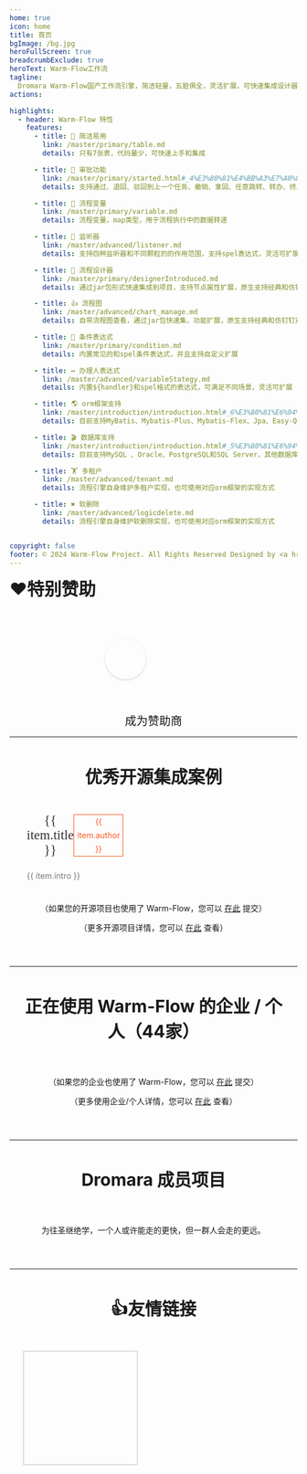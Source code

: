 ```yaml
---
home: true
icon: home
title: 首页
bgImage: /bg.jpg
heroFullScreen: true
breadcrumbExclude: true
heroText: Warm-Flow工作流
tagline:
  Dromara Warm-Flow国产工作流引擎，简洁轻量，五脏俱全，灵活扩展，可快速集成设计器，原生支持经典和仿钉钉双模式!
actions:

highlights:
  - header: Warm-Flow 特性
    features:
      - title: 🔅 简洁易用
        link: /master/primary/table.md
        details: 只有7张表，代码量少，可快速上手和集成

      - title: 🤏 审批功能
        link: /master/primary/started.html#_4%E3%80%81%E4%BB%A3%E7%A0%81%E7%A4%BA%E4%BE%8B
        details: 支持通过、退回、驳回到上一个任务、撤销、拿回、任意跳转、转办、终止、会签、票签、委派和加减签、互斥和并行网关

      - title: 🎐 流程变量
        link: /master/primary/variable.md
        details: 流程变量，map类型，用于流程执行中的数据转递

      - title: 🦻 监听器
        link: /master/advanced/listener.md
        details: 支持四种监听器和不同颗粒的的作用范围，支持spel表达式，灵活可扩展，参数传递，动态权限

      - title: 💯 流程设计器
        link: /master/primary/designerIntroduced.md
        details: 通过jar包形式快速集成到项目，支持节点属性扩展，原生支持经典和仿钉钉双模式

      - title: 👍 流程图
        link: /master/advanced/chart_manage.md
        details: 自带流程图查看，通过jar包快速集，功能扩展，原生支持经典和仿钉钉双模式

      - title: 🔦 条件表达式
        link: /master/primary/condition.md
        details: 内置常见的和spel条件表达式，并且支持自定义扩展

      - title: ↔️ 办理人表达式
        link: /master/advanced/variableStategy.md
        details: 内置${handler}和spel格式的表达式，可满足不同场景，灵活可扩展

      - title: 🌎 orm框架支持
        link: /master/introduction/introduction.html#_6%E3%80%81%E6%94%AF%E6%8C%81orm%E6%A1%86%E6%9E%B6%E7%B1%BB%E5%9E%8B
        details: 目前支持MyBatis、Mybatis-Plus、Mybatis-Flex、Jpa、Easy-Query和BeetlSql，后续会由社区提供其他支持，扩展方便

      - title: 🎬 数据库支持
        link: /master/introduction/introduction.html#_5%E3%80%81%E6%94%AF%E6%8C%81%E6%95%B0%E6%8D%AE%E5%BA%93%E7%B1%BB%E5%9E%8B
        details: 目前支持MySQL 、Oracle、PostgreSQL和SQL Server，其他数据库只需要转换表结构，使用兼容性强的orm框架即可

      - title: 🏋 多租户
        link: /master/advanced/tenant.md
        details: 流程引擎自身维护多租户实现，也可使用对应orm框架的实现方式

      - title: ✖️ 软删除
        link: /master/advanced/logicdelete.md
        details: 流程引擎自身维护软删除实现，也可使用对应orm框架的实现方式


copyright: false
footer: © 2024 Warm-Flow Project. All Rights Reserved Designed by <a href="https://gitee.com/min290">xiaohua</a> Member of <a href="https://dromara.org.cn/">Dromara</a> <br><a href="https://beian.miit.gov.cn/">赣ICP备2021008655号-3</a>
---
```


  <div class="sponsorList">
    <strong style="font-size: 30px;">❤️特别赞助</strong><br><br><br>
    <div class="cardList">
      <div 
        class="cardItem"
        :style="`background-color: ${item.bgColor}`"
        v-for="item in sponsorshis" 
        :key="item.href"
      >
	    <a :href="item.href" target="_blank" style="text-decoration: none; color: white; " >
          <div class="flex-hv">
            <div class="cardImg" :style="`background-image: url(${item.src});`" alt="项目示例图片"></div>
            <div style="text-align: center">
              <span  style="font-size: 18px;">{{ item.title }}</span>
              <p style="font-size: 15px; color: white; text-align: center;">{{ item.description }}</p>
            </div>
          </div>
        </a> 
      </div>
    </div>
    <div style="height: 10px; clear: both;"></div>
    <p style="text-align: center;">
    	<el-button type="danger" plain round style="width: 200px; height: 50px; font-size: 20px">️成为赞助商</el-button>
    </p>
  </div>

---

<div class="com-box-f">
    <br><strong style="font-size: 30px;">优秀开源集成案例</strong><br><br><br>
    <div style="display: flex; gap: 20px; flex-wrap: wrap;">
        <el-card style="max-width: 33%; flex: 1 1 calc(33% - 20px); padding: 0px;" shadow="hover"
          v-for="item in kyProjectList" :key="item.href">
          <el-image style="width: 100%;height: 190px;cursor: pointer" :src="item.src"></el-image>
          <div class="s-case-h3">
            <span class="s-case-title link-style" style="font-size: 23px; font-weight: 500;" @click="openLink(item.href)">{{ item.title }}</span>
            <span class="s-author"> {{ item.author }} </span>
          </div>
          <div>
			<p class="s-case-intro">{{ item.intro }}</p>
		  </div>
        </el-card>
    </div>
    <div style="height: 10px; clear: both;"></div>
    <p>
    	（如果您的开源项目也使用了 Warm-Flow，您可以 <a href="https://gitee.com/dromara/warm-flow/issues/IBB37F" target="_blank">在此</a> 提交）
    </p>
    <p>
    	（更多开源项目详情，您可以 <a href="/master/introduction/projectexample.html">在此</a> 查看）
    </p>
</div>

---
<div class="com-box-img flex1">
    <br><strong style="font-size: 30px;">正在使用 Warm-Flow 的企业 / 个人（44家）</strong><br><br><br>
    <div style="display: flex; flex-wrap: wrap;">
      <el-card shadow="hover" v-for="item in qyProjectList" :key="item.href">
        <a :href="item.href" target="_blank">
          <el-tooltip :content="item.title" placement="top" popper-class="imgTip">
            <img style="width: 100%" :title="item.title" :src="item.src">
          </el-tooltip>
        </a>
      </el-card>
    </div>
    <div style="height: 10px; clear: both;"></div>
    <p>
    	（如果您的企业也使用了 Warm-Flow，您可以 <a href="https://gitee.com/dromara/warm-flow/issues/I7Y57D" target="_blank">在此</a> 提交）
    </p>
    <p>
    	（更多使用企业/个人详情，您可以 <a href="/master/introduction/companyintegration.html">在此</a> 查看）
    </p>
</div>

---
<div class="com-box-img">
    <br><strong style="font-size: 30px;">Dromara 成员项目</strong><br><br><br>
    <div style="display: flex; flex-wrap: wrap;">
      <el-card shadow="hover" v-for="item in dromaraList" :key="item.href">
        <a :href="item.href" target="_blank">
          <el-tooltip :content="item.title" placement="top" popper-class="imgTip">
            <img style="width: 100%" :title="item.title" :src="item.src">
          </el-tooltip>
        </a>
      </el-card>
    </div>
    <div style="height: 10px; clear: both;"></div>
    <p>
    	为往圣继绝学，一个人或许能走的更快，但一群人会走的更远。
    </p>
</div>


---
<div style="padding: 1em 1em; padding-bottom: 30px; text-align: center;max-width: var(--content-width, 740px);margin: 0 auto;">
	<br><strong style="font-size: 30px;">👍友情链接</strong><br><br><br>
    <div class="links ">
            <a :href="item.href" target="_blank" v-for="item in projectList" :key="item.href">
              <img :src="item.src" :alt="item.alt" :title="item.title">
            </a>
    </div>
</div>

<script>

import { ref, onMounted } from 'vue'; 

export default {
  setup() {
    const projectList = ref([]);
    const qyProjectList = ref([]);
    const kyProjectList = ref([]);
    const dromaraList = ref([]);
    const sponsorshis = ref([]);

    const fetchData = async () => {

        qyProjectList.value = [
            { href: "https://www.xnqys.com", title: "青海青一色电子科技有限公司", src: "/webp/a72490b8_2218307.webp" },
            { href: "https://www.xzyccar.com/", title: "广州行者运车运输有限公司", src: "/webp/0c250492_2218307.webp" },
            { href: "https://www.xiangxiang.com/", title: "上海箱箱智能科技有限公司", src: "/webp/b83d8922_2218307.webp" },
            { href: "https://cloud.cdcbys.com", title: "成都易创科兴科技有限公司", src: "/webp/af2lb-2as3k.webp" },
            { href: "http://www.ytfs.top", title: "郑州樱桃服饰有限公司", src: "/webp/5a4dfca1_2218307.webp" },
            { href: "http://www.jslctech.com/", title: "北京金穗联创科技有限公司", src: "/webp/b91e7011_2218307.webp" },
            { href: "https://www.bankoffs.com.cn/", title: "抚顺银行", src: "/webp/b3e2d2aa_2218307.webp" },
            { href: "http://www.smartby.cn/", title: "北京白杨医疗科技有限公司", src: "/webp/91de6ed0_2218307.webp" },
            { href: "https://www.damanjinfu.com/", title: "湖南达漫电子商务有限公司", src: "/webp/25a5649871724e339cfdc5efe7696e59.webp" },
            { href: "https://www.kmbit.cn", title: "昆明倍特技术服务", src: "/webp/90c14a90_2218307.webp" },
            { href: "www.hxhorae.com.cn", title: "华夏好瑞（天津）科技有限公司", src: "/webp/54cdfdc0fcd3afd8f31c457803bcaa36.webp" },
            { href: "http://www.bjruike.com/", title: "北京瑞科科技", src: "/webp/49903c01_2218307.webp" },
            { href: "https://www.jrkjsoft.com/", title: "哈尔滨金睿科技有限公司", src: "/webp/42b11c67_2218307.webp" },
            { href: "https://www.sneb.com.cn/zhgj/index_2578.html", title: "中交武汉智行国际", src: "/webp/3e444f08_2218307.webp" },
            { href: "https://www.xly-net.com/login", title: "新理益智慧网络科技（重庆）有限公司", src: "/webp/b685e15c_2218307.webp" },
            { href: "https://www.ctcemti.com", title: "安徽数智建造研究院有限公司", src: "/webp/f5925815_2218307.webp" },
            { href: "http://www.3into1.cn", title: "杭州三之一智联科技有限公司", src: "/webp/05712913_2218307.webp" },
            { href: "https://ruyangkeji.com/", title: "郑州如阳科技有限公司", src: "/webp/f79703a0_2218307.webp" },
            { href: "https://www.runyoucloud.com", title: "山东融佑信息科技有限公司", src: "/webp/c9b9b908_2218307.webp" },
            { href: "http://www.aiwld.com.cn", title: "陕西物联达智能科技有限公司", src: "/webp/d538bd26_2218307.webp" },
            { href: "https://www.bjhccx.net/", title: "北京海诚创想信息技术有限公司", src: "/webp/b939d228_2218307.webp" },
            { href: "", title: "昆明世科计算机网络有限公司", src: "/webp/0207b2aa_2218307.webp" },
            { href: "", title: "湖北公众信息产业有限责任公司", src: "/webp/fdf305da_2218307.webp" },
            { href: "http://www.wenshengkeji.com/", title: "南京文盛科技有限公司", src: "/webp/d94c502d_2218307.webp" },
            // { href: "", title: "", src: "/logo.png" },
        ];

        kyProjectList.value = [
            { href: "https://gitee.com/min290/hh-vue", title: "hh-vue", src: "/warm-flow.png", author: "晓华/Zhen", intro: "官方集成案例：springboot2+vue2" },
            { href: "https://gitee.com/dromara/RuoYi-Vue-Plus", title: "RuoYi-Vue-Plus", src: "/webp/51f23421_2218307.webp", author: "疯狂的狮子Li", intro: "多租户后台管理系统 重写RuoYi-Vue所有功能 集成 Sa-Token、Mybatis-Plus、WarmFlow、SpringDoc、Hutool、OSS 定期同步" },
            { href: "https://gitee.com/dapppp/ruoyi-plus-vben5", title: "ruoyi-plus-vben5", src: "/webp/1dec0eeb_2218307.webp", author: "玲娜贝er", intro: "基于vben最新版本v5 & ant-design-vue 的 RuoYi-Vue-Plus 前端项目" },
            { href: "https://gitee.com/lframework/xingyun", title: "星云ERP", src: "/webp/ax942-2pk52.webp", author: "lframework", intro: "为中小企业提供开源免费、优质体验的进销存ERP系统，解决开店、管理、数据统计难等问题，实现业务线上化、透明化、简易化等目标" }, 
            { href: "https://gitee.com/xlsea/ruoyi-plus-soybean", title: "ruoyi-plus-soybean", src: "/webp/884d93f4_5601833.webp", author: "马铃薯头&Elio", intro: "基于Soybean Admin的现代化前端特性的RuoYi-Vue-Plus的前端项目，提供了完整的企业、多租户管理解决方案" }, 
            { href: "https://gitee.com/battcn/wemirr-platform", title: "WEMIRR-PLATFORM", src: "/webp/wemirr-platform.webp", author: "battcn", intro: "一款纯为爱发电的开源多租户、SAAS、系统，SpringCloud2024、Mysql、Mybatis-Plus、Spring Cloud Alibaba2023" }, 
            { href: "https://gitee.com/iyhk_0/smart-flow", title: "SmartFlow", src: "/webp/1c9ce726_2218307.webp", author: "lovefawn", intro: "SmartFlow 基于SmartAdmin、Warm-Flow和Ruoyi-Vue-Plus开源项目，实现了流程设计、流程实例、流程审批、流程监控等功能" }, 
            { href: "https://gitee.com/liangliyun/RuoYi-Cloud", title: "Ruoyi-Cloud", src: "/warm-flow.png", author: "梁小梁/Zhen", intro: "基于Ruoyi-Cloud集成的跑批系统：spring-cloud(nacos)+vue3" },
            { href: "https://gitee.com/qq75547276/seaflow", title: "seaflow", src: "/webp/ef07a979_2218307.webp", author: "seven", intro: "seaflow仿钉钉工作流平台，vue3、elementPlus，实现流程设计和审批功能" },
        ];
    
        projectList.value = [
            { href: "https://item.jd.com/13928958.html", src: "/yqlj/flowableHb.jpg", alt: "open-capacity-platform", title: "对flowable有兴趣的朋友可以购买贺波老师的书《深入flowable流程引擎》" },
            { href: "http://www.easy-query.com/easy-query-doc/", src: "/yqlj/easy-query.png", alt: "open-capacity-platform", title: "java下唯一一款同时支持强类型对象关系查询和强类型SQL语法查询的ORM,拥有对象模型筛选、隐式子查询、隐式join、显式子查询、显式join,支持Java/Kotlin" },
        ];
    
        dromaraList.value = [
            {title: "一个轻量级的分布式日志标记追踪神器，10分钟即可接入，自动对日志打标签完成微服务的链路追踪", href: "https://gitee.com/dromara/TLog", src: "/webp/tlog.webp"},
            {title: "轻量，快速，稳定，可编排的组件式流程引擎", href: "https://gitee.com/dromara/liteFlow", src: "/webp/liteflow.webp"},
            {title: "小而全的Java工具类库，使Java拥有函数式语言般的优雅，让Java语言也可以“甜甜的”。", href: "https://hutool.cn/", src: "/webp/hutool.webp"},
            {title: "一个轻量级 java 权限认证框架，让鉴权变得简单、优雅！", href: "https://sa-token.cc/", src: "/webp/sa-token.webp"},
            {title: "高性能一站式分布式事务解决方案。", href: "https://gitee.com/dromara/hmily", src: "/webp/hmily.webp"},
            {title: "强一致性分布式事务解决方案。", href: "https://gitee.com/dromara/Raincat", src: "/webp/raincat.webp"},
            {title: "可靠消息分布式事务解决方案。", href: "https://gitee.com/dromara/myth", src: "/webp/myth.webp"},
            {title: "一站式问题定位平台，以agent的方式无侵入接入应用，完整集成arthas功能模块，致力于应用级监控，帮助开发人员快速定位问题", href: "https://cubic.jiagoujishu.com/", src: "/webp/cubic.webp"},
            {title: "业界领先的身份管理和认证产品", href: "https://maxkey.top/", src: "/webp/maxkey.webp"},
            {title: "Forest能够帮助您使用更简单的方式编写Java的HTTP客户端", href: "http://forest.dtflyx.com/", src: "/webp/forest-logo.webp"},
            {title: "一款简而轻的低侵入式在线构建、自动部署、日常运维、项目监控软件", href: "https://jpom.top/", src: "/webp/jpom.webp"},
            {title: "面向 REST API 的高性能认证鉴权框架", href: "https://su.usthe.com/", src: "/webp/sureness.webp"},
            {title: "傻瓜级ElasticSearch搜索引擎ORM框架", href: "https://easy-es.cn/", src: "/webp/easy-es2.webp"},
            {title: "Northstar盈富量化交易平台", href: "https://gitee.com/dromara/northstar", src: "/webp/northstar_logo.webp"},
            {title: "Idea 版 Postman，为简化调试API而生", href: "https://dromara.gitee.io/fast-request/", src: "/webp/fast-request.webp"},
            {title: "开源分布式云原生架构一站式解决方案", href: "https://www.jeesuite.com/", src: "/webp/mendmix.webp"},
            {title: "企业生产级百亿日PV高可用可拓展的RPC框架。", href: "https://gitee.com/dromara/koalas-rpc", src: "/webp/koalas-rpc2.webp"},
            {title: "配置极简功能强大的异步任务动态编排框架", href: "https://async.sizegang.cn/", src: "/webp/gobrs-async.webp"},
            {title: "基于配置中心的轻量级动态可监控线程池", href: "https://dynamictp.cn/", src: "/webp/dynamic-tp.webp"},
            {title: "一个用搭积木的方式构建pdf的框架（基于pdfbox）", href: "https://www.x-easypdf.cn", src: "/webp/x-easypdf.webp"},
            {title: "一个专门用于图片合成的工具，没有很复杂的功能，简单实用，却不失强大", href: "http://dromara.gitee.io/image-combiner", src: "/webp/image-combiner.webp"},
            {title: "Dante-Cloud 是一款企业级微服务架构和服务能力开发平台。", href: "https://www.herodotus.cn/", src: "/webp/dante-cloud2.webp"},
            {title: "低代码数据可视化开发平台", href: "http://www.mtruning.club", src: "/webp/go-view.webp"},
            {title: "微服务中后台快速开发平台，支持租户(SaaS)模式、非租户模式", href: "https://tangyh.top/", src: "/webp/lamp-cloud.webp"},
            {title: "RedisFront 是一款开源免费的跨平台 Redis 桌面客户端工具, 支持单机模式, 集群模式, 哨兵模式以及 SSH 隧道连接, 可轻松管理Redis缓存数据.", href: "https://www.redisfront.com/", src: "/webp/redis-front.webp"},
            {title: "一个入门简单、跨平台、企业级桌面软件开发框架", href: "https://www.yuque.com/u34495/mivcfg", src: "/webp/electron-egg.webp"},
            {title: "简称ocp是基于Spring Cloud的企业级微服务框架(用户权限管理，配置中心管理，应用管理，....)", href: "https://gitee.com/dromara/open-capacity-platform", src: "/webp/open-capacity-platform.webp"},
            {title: "Easy-Trans 一个注解搞定数据翻译,减少30%SQL代码量", href: "http://easy-trans.fhs-opensource.top/", src: "/webp/easy_trans.webp"},
            {title: "一款基于 Netty 的、开源的内网穿透神器。", href: "https://gitee.com/dromara/neutrino-proxy", src: "/webp/54de6662_2218307.webp"},
            {title: "zyplayer-doc是一款适合团队和个人使用的WIKI文档管理工具，同时还包含数据库文档、Api接口文档。", href: "https://gitee.com/dromara/zyplayer-doc", src: "/webp/zyplayer-doc.webp"},
            {title: "最全最好用的微信支付V3 Spring Boot 组件。", href: "https://gitee.com/dromara/payment-spring-boot", src: "/webp/payment-spring-boot.webp"},
            {title: "J2eeFAST 是一个致力于中小企业 Java EE 企业级快速开发平台,我们永久开源!", href: "https://www.j2eefast.com/", src: "/webp/j2eefast.webp"},
            {title: "数据库比对工具：hive 表数据比对，mysql、Doris 数据比对，实现自动化配置进行数据比对，避免频繁写sql 进行处理，低代码(Low-Code) 平台", href: "https://gitee.com/dromara/data-compare", src: "/webp/dataCompare.webp"},
            {title: "giteye.net 是专为开源作者设计的数据图表服务工具类站点，提供了包括 Star 趋势图、贡献者列表、Gitee指数等数据图表服务。", href: "https://gitee.com/dromara/open-giteye-api", src: "/webp/f4389436_2218307.webp"},
            {title: "后台管理系统 重写 RuoYi-Vue 所有功能 集成 Sa-Token + Mybatis-Plus + Jackson + Xxl-Job + SpringDoc + Hutool + OSS 定期同步", href: "https://gitee.com/dromara/RuoYi-Vue-Plus", src: "/webp/RuoYi-Vue-Plus.webp"},
            {title: "微服务管理系统 重写RuoYi-Cloud所有功能 整合 SpringCloudAlibaba Dubbo3.0 Sa-Token Mybatis-Plus MQ OSS ES Xxl-Job Docker 全方位升级 定期同步", href: "https://gitee.com/dromara/RuoYi-Cloud-Plus", src: "/webp/RuoYi-Cloud-Plus.webp"},
            {title: "允许完全摆脱 Mapper 的 mybatis-plus 体验！封装 stream 和 lambda 操作进行数据返回处理。", href: "https://gitee.com/dromara/stream-query", src: "/webp/stream-query.webp"},
            {title: "短信聚合工具，让发送短信变的更简单。", href: "https://wind.kim/", src: "/webp/sms4j.webp"},
            {title: "简化kubernetes上大数据集群的运维管理", href: "https://cloudeon.top/", src: "/webp/cloudeon.webp"},
            {title: "Hodor是一个专注于任务编排和高可用性的分布式任务调度系统。", href: "https://github.com/dromara/hodor", src: "/webp/hodor.webp"},
            {title: "流程编排，插件驱动，测试无限可能", href: "http://nsrule.com/", src: "/webp/test-hub.webp"},
            {title: "Disjob是一个分布式的任务调度框架", href: "https://gitee.com/dromara/disjob", src: "/webp/disjob-2.webp"},
            {title: "轻量级 Mysql Binlog 客户端, 提供宕机续读, 高可用集群等特性", href: "https://gitee.com/dromara/binlog4j", src: "/webp/Binlog4j.webp"},
            {title: "基于 Canvas 的开源版 创客贴 支持导出json，svg, image文件。", href: "https://gitee.com/dromara/yft-design", src: "/webp/yft-design.webp"},
            {title: "在 SpringBoot 中通过简单的方式将文件存储到 本地、阿里云 OSS、腾讯云 COS、七牛云 Kodo等", href: "https://gitee.com/dromara/x-file-storage", src: "/webp/99b12339_2218307.webp"},
            {title: "开源、高性能、安全、功能强大的物联网调试和管理解决方案。", href: "https://wemq.nicholasld.cn/", src: "/webp/wemq.webp"},
            {title: "web 版 linux(终端[终端回放] 文件 脚本 进程 计划任务)、数据库（mysql postgres）、redis(单机 哨兵 集群)、mongo 统一管理操作平台", href: "https://gitee.com/dromara/mayfly-go", src: "/webp/mayfly-go.webp"},
            {title: "Akali(阿卡丽)，轻量级本地化热点检测/降级框架，10秒钟即可接入使用！大流量下的神器", href: "https://akali.yomahub.com/", src: "/webp/akali.webp"},
            {title: "异构数据库迁移同步(搬家)工具。", href: "https://gitee.com/dromara/dbswitch", src: "/webp/dbswitch.webp"},
            {title: "Java 傻瓜式 AI 框架。", href: "https://gitee.com/dromara/easyAi", src: "/webp/easyAI.webp"},
            {title: "可能是java界最好的开源行为验证码 captcha、captcha、captcha、captcha、tianai-captcha [滑块验证码、点选验证码、行为验证码、旋转验证码， 滑动验证码]。", href: "https://gitee.com/dromara/tianai-captcha", src: "/webp/tianai-captcha.webp"},
            {title: "mybatis-plus 框架的增强拓展包。", href: "https://gitee.com/dromara/mybatis-plus-ext", src: "/webp/mybatis-plus-ext.webp"},
            {title: "免费开源的支付网关。", href: "https://gitee.com/dromara/dax-pay", src: "/webp/dax-pay.webp"},
            {title: "基于easyAi引擎的JAVA高性能，低成本，轻量级智能客服。", href: "https://gitee.com/dromara/sayOrder", src: "/webp/sayorder.webp"},
            {title: "扩展MyBatis JPA支持，简化CUID操作，增强SELECT分页查询", href: "https://gitee.com/dromara/mybatis-jpa-extra", src: "/webp/mybatis-jpa-extra.webp"},
            {title: "现代化的动画引擎", href: "https://newcar.js.org/zh/", src: "/webp/newcar.webp"},
            {title: "Dromara Warm-Flow国产工作流引擎🎉，简洁轻量，五脏俱全，灵活扩展性强，可通过jar引入设计器。解决flowable和activities复杂、学习成本高和集成难等痛点。", href: "http://warm-flow.cn/", src: "/webp/warm-flow.webp", style: "max-width: 110%"},
            {title: "DyJava是一款功能强大的抖音Java开发工具包", href: "https://gitee.com/dromara/dy-java", src: "/webp/dy-java.webp"},
            {title: "MilvusPlus（简称 MP）是一个 Milvus 的操作工具，旨在简化与 Milvus 向量数据库的交互，为开发者提供类似 MyBatis-Plus 注解和方法调用风格的直观 API,提高效率而生。", href: "https://gitee.com/dromara/MilvusPlus", src: "/webp/MilvusPlus-logo.webp"},
            {title: "java下唯一一款同时支持强类型对象关系查询和强类型SQL语法查询的ORM,拥有对象模型筛选、隐式子查询、隐式join、显式子查询、显式join,支持Java/Kotlin", href: "http://www.easy-query.com/easy-query-doc/", src: "/webp/easy-query.webp"},
            {title: "一款高颜值、现代化的智能运维&轻量堡垒机平台。", href: "https://gitee.com/dromara/orion-visor", src: "/webp/horizontal.webp"},
            {title: "Java开源网站内容管理系统(java cms)。使用SpringBoot、MyBatis、Vue3、ElementPlus、Vite、TypeScript等技术开发。", href: "https://www.ujcms.com/", src: "/webp/ujcms.webp"},
            {title: "智能制造一体化，采用Springboot + winUI的低代码平台开发模式。包含30多个应用模块、50多种电子流程", href: "https://gitee.com/dromara/skyeye", src: "/webp/skyeye-logo.webp"},
            {title: "SSL证书监测平台，申请证书，自动续签，到期提醒。", href: "https://domain-admin.cn/", src: "/webp/domain-admin.webp"},
            {title: "轻量级、语义化、对开发者友好的 golang 时间处理库", href: "https://gitee.com/dromara/carbon", src: "/webp/carbon.webp"},
            {title: "java mqtt 基于 java aio 实现，开源、简单、易用、低延迟、高性能百万级 java mqtt client 组件和 java mqtt broker 服务。", href: "https://gitee.com/dromara/mica-mqtt", src: "/webp/mica-mqtt.webp"},
          ];
        sponsorshis.value = [
          {
            title: '驰骋工作流引擎',
            description: '驰骋BPM低代码，工作流、表单引擎!',
            href: 'https://ccflow.org/index.html?frm=warmflow',
            src: '/ggw/logo/ccflow.png',
            bgColor: "#ba4552"
          },
          {
            title: '全栈设计UI设计',
            description: '大屏数据|小程序生态|后台系统',
            href: '/master/other/paidservice.html#私人服务',
            src: '/ggw/logo/yuui.png',
            bgColor: "#A6A1F3"
          },
          {
            title: 'MaxKey单点登录认证系统',
            description: 'MaxKey单点登录认证系统是业界领先的IAM-IDaas身份管理和认证产',
            href: 'https://www.maxkey.top',
            src: '/ggw/logo/MaxKey.png',
            bgColor: "#302294"
          },
        ]
    };

    const navigateTo = () => {
      const pElement = document.querySelector('#main-description');

      var contentToAppend = `<p><a href="https://gitee.com/dromara/warm-flow.git" style="margin-left: 12px;"><img src="https://gitee.com/dromara/warm-flow/badge/star.svg?theme=dark"></a>
          <a href='https://gitee.com/dromara/warm-flow/members'><img src='https://gitee.com/dromara/warm-flow/badge/fork.svg?theme=dark' alt='fork'></a>
          <a href='https://github.com/dromara/warm-flow.git'><img src='https://img.shields.io/github/stars/dromara/warm-flow.svg' alt='fork'></a>
          <a href='https://github.com/dromara/warm-flow.git'><img src='https://img.shields.io/github/forks/dromara/warm-flow.svg' alt='fork'></a>
          <a href='https://gitcode.com/dromara/warm-flow'><img src='https://gitcode.com/dromara/warm-flow/star/badge.svg' alt='fork'></a>
          <a href='https://gitee.com/dromara/warm-flow/blob/master/LICENSE'><img src='https://img.shields.io/github/license/dromara/warm-flow' alt='fork'></a>
        </p>
      `;

      if (pElement) {
        pElement.insertAdjacentHTML('afterend', contentToAppend);
      } else {
        console.error('.vp-hero-actions 元素未找到');
      }

      const element = document.getElementById('main-description');
      const text = element.textContent;
      let index = 0;
    
      element.textContent = '';
    
      function typeWriter() {
        if (index < text.length) {
            element.innerHTML += `<span style=" color: #333 !important;">${text.charAt(index)}</span>`;
            index++;
            setTimeout(typeWriter, 60);
        } else {
            setTimeout(() => {
                index = 0;
                element.innerHTML = '';
                setTimeout(typeWriter, 60);
            }, 3000);
            
        }
     }
    
      typeWriter();
    };

    onMounted(() => {
      fetchData();
      navigateTo();
    });

    const openLink = (url) => {
        window.open(url, '_blank');
    };

    return {
      projectList,
      qyProjectList,
      kyProjectList,
      dromaraList,
      sponsorshis,
      openLink
    };
  },
};
</script>

<style lang="scss">
.com-box-img,
.com-box-f {
  padding: 1em 1em;
  padding-bottom: 30px;
  text-align: center;
  max-width: var(--content-width, 740px);
  margin: 0 auto;
}
.com-box-f .el-card__body {
  padding: 0px;
}
.com-box-img .el-card {
  display: flex;
  align-items: center;
  justify-content: center;
  max-height: 47px;
  flex: 1 1 calc(9% - 12px);
  flex-grow: 0;
  padding: 10px;
}
.flex1 .el-card {
  flex: 1 1 calc(16% - 20px);
  width: auto;
  max-height: 76px;
}
.com-box-img .el-card .el-card__body {
  height: 100%;
  padding: 0;
}
.com-box-img .el-card .el-card__body a {
  display: block;
  height: 100%;
}
.com-box-img .el-card .el-card__body a img {
  object-fit: contain;
  height: 100%;
}
.imgTip {
  padding: 10px;
  font-size: 14px;
  max-width: 300px;
} 
.links {
    display: flex;
    flex-wrap: wrap;
}

.links a {
    padding: 10px;
}

.links a img {
    width: 200px !important;
    height: 200px !important;
}
.s-case {
    position: relative;
    transition: all 0.2s;
    background-color: #FFF;
    border: 1px #e5e5e5 solid;
    flex: 0 0 31.5%;
    margin-top: 30px;
    text-align: left;
    box-sizing: border-box;
    overflow: hidden;
}
.s-case-h3 {
  display: flex;
  align-items: center;
  justify-content: space-between;
  margin: 10px 16px;
}
.s-case-title {
  font-size: 18px;
  font-weight: 400;
  color: #333;
  font-family: "microsoft yahei";
} 
.s-case-intro {
    padding: 9px 16px 0px 16px;
    word-break: break-all;
    color: #777;
    text-align: left;
}
.s-author {
    padding: 0 5px;
    font-size: 14px;
    line-height: 24px;
    color: #ff5722;
    border: 1px #ff5722 solid;
}
.sponsorList {
  .cardList {
    display: flex;
    gap: 10px;
    flex-wrap: wrap;
    justify-content: center;
    .cardItem {
      max-width: 33.33%;
      flex: 1 1 calc(33.33% - 38px);
      padding: 15px;
      border-radius: 4px;
      display: flex;
      align-items: center;
      .flex-hv {
        display: flex;
        align-items: center;
        .cardImg{
          width: 66px;
          height: 66px;
          background-repeat: round;
          margin-right: 10px;
          cursor: pointer;
          border-radius: 50%;
          flex-shrink: 0;
          box-shadow: 0 2px 4px rgba(0, 0, 0, .12), 0 0 6px rgba(0, 0, 0, .04);
          border: 2px solid #fff;
        }
      }
    }
  }
}
</style>
